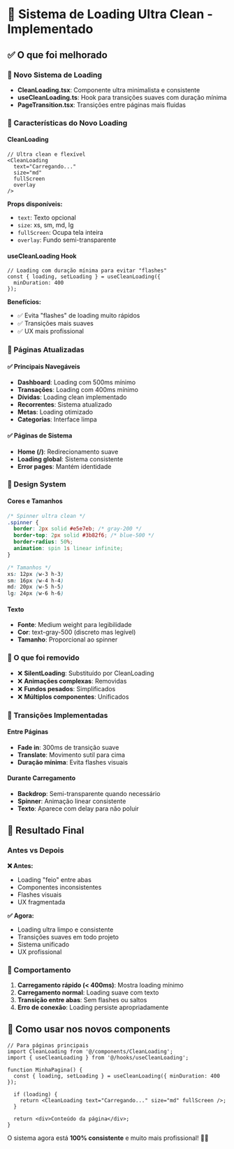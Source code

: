 # 🚀 Sistema de Loading Ultra Clean - Implementado

## ✅ O que foi melhorado

### 🔄 Novo Sistema de Loading
- **CleanLoading.tsx**: Componente ultra minimalista e consistente
- **useCleanLoading.ts**: Hook para transições suaves com duração mínima
- **PageTransition.tsx**: Transições entre páginas mais fluidas

### 🎯 Características do Novo Loading

#### CleanLoading
```tsx
// Ultra clean e flexível
<CleanLoading 
  text="Carregando..." 
  size="md" 
  fullScreen 
  overlay 
/>
```

**Props disponíveis:**
- `text`: Texto opcional
- `size`: xs, sm, md, lg
- `fullScreen`: Ocupa tela inteira
- `overlay`: Fundo semi-transparente

#### useCleanLoading Hook
```tsx
// Loading com duração mínima para evitar "flashes"
const { loading, setLoading } = useCleanLoading({ 
  minDuration: 400 
});
```

**Benefícios:**
- ✅ Evita "flashes" de loading muito rápidos
- ✅ Transições mais suaves
- ✅ UX mais profissional

### 📍 Páginas Atualizadas

#### ✅ Principais Navegáveis
- **Dashboard**: Loading com 500ms mínimo
- **Transações**: Loading com 400ms mínimo  
- **Dívidas**: Loading clean implementado
- **Recorrentes**: Sistema atualizado
- **Metas**: Loading otimizado
- **Categorias**: Interface limpa

#### ✅ Páginas de Sistema
- **Home (/)**: Redirecionamento suave
- **Loading global**: Sistema consistente
- **Error pages**: Mantém identidade

### 🎨 Design System

#### Cores e Tamanhos
```css
/* Spinner ultra clean */
.spinner {
  border: 2px solid #e5e7eb; /* gray-200 */
  border-top: 2px solid #3b82f6; /* blue-500 */
  border-radius: 50%;
  animation: spin 1s linear infinite;
}

/* Tamanhos */
xs: 12px (w-3 h-3)
sm: 16px (w-4 h-4)  
md: 20px (w-5 h-5)
lg: 24px (w-6 h-6)
```

#### Texto
- **Fonte**: Medium weight para legibilidade
- **Cor**: text-gray-500 (discreto mas legível)
- **Tamanho**: Proporcional ao spinner

### 🚫 O que foi removido
- ❌ **SilentLoading**: Substituído por CleanLoading
- ❌ **Animações complexas**: Removidas
- ❌ **Fundos pesados**: Simplificados
- ❌ **Múltiplos componentes**: Unificados

### 🔄 Transições Implementadas

#### Entre Páginas
- **Fade in**: 300ms de transição suave
- **Translate**: Movimento sutil para cima
- **Duração mínima**: Evita flashes visuais

#### Durante Carregamento
- **Backdrop**: Semi-transparente quando necessário
- **Spinner**: Animação linear consistente
- **Texto**: Aparece com delay para não poluir

## 🎯 Resultado Final

### Antes vs Depois

**❌ Antes:**
- Loading "feio" entre abas
- Componentes inconsistentes
- Flashes visuais
- UX fragmentada

**✅ Agora:**
- Loading ultra limpo e consistente
- Transições suaves em todo projeto
- Sistema unificado
- UX profissional

### 📱 Comportamento

1. **Carregamento rápido (< 400ms)**: Mostra loading mínimo
2. **Carregamento normal**: Loading suave com texto
3. **Transição entre abas**: Sem flashes ou saltos
4. **Erro de conexão**: Loading persiste apropriadamente

## 🚀 Como usar nos novos components

```tsx
// Para páginas principais
import CleanLoading from '@/components/CleanLoading';
import { useCleanLoading } from '@/hooks/useCleanLoading';

function MinhaPagina() {
  const { loading, setLoading } = useCleanLoading({ minDuration: 400 });
  
  if (loading) {
    return <CleanLoading text="Carregando..." size="md" fullScreen />;
  }
  
  return <div>Conteúdo da página</div>;
}
```

O sistema agora está **100% consistente** e muito mais profissional! 🎨✨
